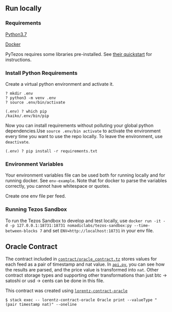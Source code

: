 

## Run locally
### Requirements
[Python3.7](https://realpython.com/installing-python/)

[Docker](https://docs.docker.com/install/)

PyTezos requires some libraries pre-installed. See [their quickstart](https://baking-bad.github.io/pytezos/#requirements) for instructions.

### Install Python Requirements
Create a virtual python environment and activate it. 
```
? mkdir .env 
? python3 -m venv .env
? source .env/bin/activate

(.env) ? which pip 
/kaiko/.env/bin/pip
```

Now you can install requirements without polluting your global python dependencies.Use `source .env/bin activate` to activate the environment every time you want to use the repo locally. To leave the environment, use `deactivate`. 

```
(.env) ? pip install -r requirements.txt
```

### Environment Variables
Your environment variables file can be used both for running locally and for running docker. See `env-example`. Note that for docker to parse the variables correctly, you cannot have whitespace or quotes. 

Create one env file per feed.

### Running Tezos Sandbox

To run the Tezos Sandbox to develop and test locally, use `docker run -it -d -p 127.0.0.1:18731:18731 nomadiclabs/tezos-sandbox:py --time-between-blocks 7` and set `ENV=http://localhost:18731` in your env file.

## Oracle Contract 
The contract included in [`contract/oracle_contract.tz`](contract/oracle_contract.tz) stores values for each feed as a pair of timestamp and nat value. In [`api.py`](oracle/api.py), you can see how the results are parsed, and the price value is transformed into `nat`. Other contract storage types and supporting other transformations than just btc -> satoshi or usd -> cents can be done in this file.

This contract was created using [`lorentz-contract-oracle`](https://github.com/tqtezos/lorentz-contract-oracle)

```
$ stack exec -- lorentz-contract-oracle Oracle print --valueType "(pair timestamp nat)" --oneline
```

